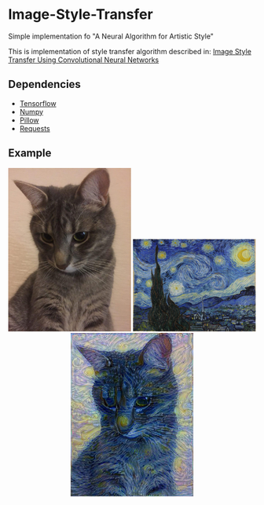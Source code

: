 # Image-Style-Transfer
Simple implementation fo "A Neural Algorithm for Artistic Style"

This is implementation of style transfer algorithm described in:
[Image Style Transfer Using Convolutional Neural Networks](http://www.cv-foundation.org/openaccess/content_cvpr_2016/papers/Gatys_Image_Style_Transfer_CVPR_2016_paper.pdf)

## Dependencies
* [Tensorflow](https://www.tensorflow.org/)
* [Numpy](http://www.numpy.org/)
* [Pillow](https://pillow.readthedocs.io/en/latest/)
* [Requests](http://docs.python-requests.org/en/master/)

## Example

<p align="center">
<img src="examples/cat/content.jpg" width="250"/>
<img src="examples/cat/style.jpg" width="250"/>
<img src="examples/cat/result.jpg" width="250"/>
</p>
